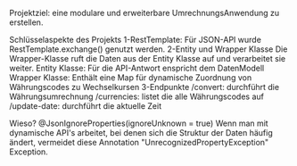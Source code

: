 Projektziel:
eine modulare und erweiterbare UmrechnungsAnwendung zu erstellen.


Schlüsselaspekte des Projekts
1-RestTemplate:
  Für JSON-API wurde RestTemplate.exchange() genutzt werden.
2-Entity und Wrapper Klasse
  Die Wrapper-Klasse ruft die Daten aus der Entity Klasse auf und verarbeitet sie weiter.
  Entity Klasse: Für die API-Antwort enspricht dem DatenModell
  Wrapper Klasse: Enthält eine Map für dynamische Zuordnung von Währungscodes zu Wechselkursen
3-Endpunkte
  /convert: durchführt die Währungsumrechnung
  /currencies: listet die alle Währungscodes auf
  /update-date: durchführt die aktuelle Zeit

  
  Wieso?
  @JsonIgnoreProperties(ignoreUnknown = true)
  Wenn man mit dynamische API's arbeitet, bei denen sich die Struktur der Daten  häufig ändert,
  vermeidet diese Annotation "UnrecognizedPropertyException" Exception.
  
